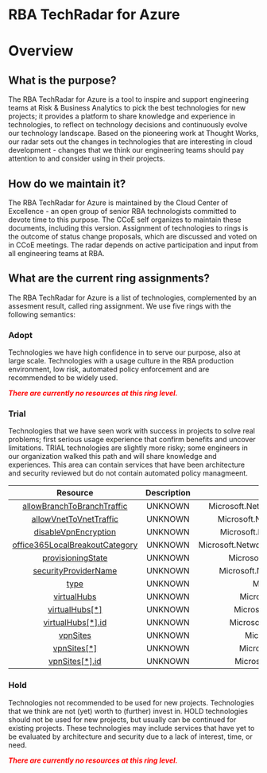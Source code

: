 
RBA TechRadar for Azure
=======================

# Overview

## What is the purpose?


The RBA TechRadar for Azure is a tool to inspire and support engineering teams at Risk & Business Analytics to pick the best technologies for new projects; it provides a platform to share knowledge and experience in technologies, to reflect on technology decisions and continuously evolve our technology landscape.  Based on the pioneering work at Thought Works, our radar sets out the changes in technologies that are interesting in cloud development - changes that we think our engineering teams should pay attention to and consider using in their projects.
## How do we maintain it?


The RBA TechRadar for Azure is maintained by the Cloud Center of Excellence - an open group of senior RBA technologists committed to devote time to this purpose.  The CCoE self organizes to maintain these documents, including this version.  Assignment of technologies to rings is the outcome of status change proposals, which are discussed and voted on in CCoE meetings.  The radar depends on active participation and input from all engineering teams at RBA.
## What are the current ring assignments?


The RBA TechRadar for Azure is a list of technologies, complemented by an assesment result, called ring assignment.  We use five rings with the following semantics:
### Adopt


Technologies we have high confidence in to serve our purpose, also at large scale.  Technologies with a usage culture in the RBA production environment, low risk, automated policy enforcement and are recommended to be widely used.  
  
***<font color="red"> There are currently no resources at this ring level. </font>***
### Trial


Technologies that we have seen work with success in projects to solve real problems;  first serious usage experience that confirm benefits and uncover limitations.  TRIAL technologies are slightly more risky; some engineers in our organization walked this path and will share knowledge and experiences.  This area can contain services that have been architecture and security reviewed but do not contain automated policy managmeent.  

|Resource|Description|Path|Status|
| :---: | :---: | :---: | :---: |
|[allowBranchToBranchTraffic](https://github.com/openrba/python-azure-techradar/Microsoft.Network/virtualWans/allowBranchToBranchTraffic/README.md)|UNKNOWN|Microsoft.Network/virtualWans/allowBranchToBranchTraffic|TRIAL|
|[allowVnetToVnetTraffic](https://github.com/openrba/python-azure-techradar/Microsoft.Network/virtualWans/allowVnetToVnetTraffic/README.md)|UNKNOWN|Microsoft.Network/virtualWans/allowVnetToVnetTraffic|TRIAL|
|[disableVpnEncryption](https://github.com/openrba/python-azure-techradar/Microsoft.Network/virtualWans/disableVpnEncryption/README.md)|UNKNOWN|Microsoft.Network/virtualWans/disableVpnEncryption|TRIAL|
|[office365LocalBreakoutCategory](https://github.com/openrba/python-azure-techradar/Microsoft.Network/virtualWans/office365LocalBreakoutCategory/README.md)|UNKNOWN|Microsoft.Network/virtualWans/office365LocalBreakoutCategory|TRIAL|
|[provisioningState](https://github.com/openrba/python-azure-techradar/Microsoft.Network/virtualWans/provisioningState/README.md)|UNKNOWN|Microsoft.Network/virtualWans/provisioningState|TRIAL|
|[securityProviderName](https://github.com/openrba/python-azure-techradar/Microsoft.Network/virtualWans/securityProviderName/README.md)|UNKNOWN|Microsoft.Network/virtualWans/securityProviderName|TRIAL|
|[type](https://github.com/openrba/python-azure-techradar/Microsoft.Network/virtualWans/type/README.md)|UNKNOWN|Microsoft.Network/virtualWans/type|TRIAL|
|[virtualHubs](https://github.com/openrba/python-azure-techradar/Microsoft.Network/virtualWans/virtualHubs/README.md)|UNKNOWN|Microsoft.Network/virtualWans/virtualHubs|TRIAL|
|[virtualHubs[*]](https://github.com/openrba/python-azure-techradar/Microsoft.Network/virtualWans/virtualHubs[*]/README.md)|UNKNOWN|Microsoft.Network/virtualWans/virtualHubs[*]|TRIAL|
|[virtualHubs[*].id](https://github.com/openrba/python-azure-techradar/Microsoft.Network/virtualWans/virtualHubs[*].id/README.md)|UNKNOWN|Microsoft.Network/virtualWans/virtualHubs[*].id|TRIAL|
|[vpnSites](https://github.com/openrba/python-azure-techradar/Microsoft.Network/virtualWans/vpnSites/README.md)|UNKNOWN|Microsoft.Network/virtualWans/vpnSites|TRIAL|
|[vpnSites[*]](https://github.com/openrba/python-azure-techradar/Microsoft.Network/virtualWans/vpnSites[*]/README.md)|UNKNOWN|Microsoft.Network/virtualWans/vpnSites[*]|TRIAL|
|[vpnSites[*].id](https://github.com/openrba/python-azure-techradar/Microsoft.Network/virtualWans/vpnSites[*].id/README.md)|UNKNOWN|Microsoft.Network/virtualWans/vpnSites[*].id|TRIAL|

### Hold


Technologies not recommended to be used for new projects. Technologies that we think are not (yet) worth to (further) invest in.  HOLD technologies should not be used for new projects, but usually can be continued for existing projects.  These technologies may include services that have yet to be evaluated by architecture and security due to a lack of interest, time, or need.  
  
***<font color="red"> There are currently no resources at this ring level. </font>***